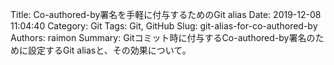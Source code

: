 Title: Co-authored-by署名を手軽に付与するためのGit alias
Date: 2019-12-08 11:04:40
Category: Git
Tags: Git, GitHub
Slug: git-alias-for-co-authored-by
Authors: raimon
Summary: Gitコミット時に付与するCo-authored-by署名のために設定するGit aliasと、その効果について。

